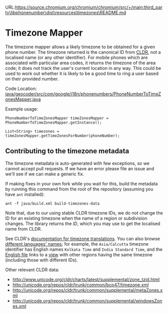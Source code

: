 URL:https://source.chromium.org/chromium/chromium/src/+/main:third_party\libphonenumber\dist\resources\timezones\README.md
# Timezone Mapper

The timezone mapper allows a likely timezone to be obtained for a given phone
number. The timezone returned is the canonical ID from [CLDR](
http://www.unicode.org/cldr/charts/latest/supplemental/zone_tzid.html), not a
localised name (or any other identifier). For mobile phones which are associated
with particular area codes, it returns the timezone of the area code; it does
not track the user's current location in any way. This could be used to work out
whether it is likely to be a good time to ring a user based on their provided
number.

Code Location:
[java/geocoder/src/com/google/i18n/phonenumbers/PhoneNumberToTimeZonesMapper.java](https://github.com/google/libphonenumber/blob/master/java/geocoder/src/com/google/i18n/phonenumbers/PhoneNumberToTimeZonesMapper.java)

Example usage:

```
PhoneNumberToTimeZonesMapper timeZonesMapper = PhoneNumberToTimeZonesMapper.getInstance();

List<String> timezones = timeZonesMapper.getTimeZonesForNumber(phoneNumber);
```

## Contributing to the timezone metadata

The timezone metadata is auto-generated with few exceptions, so we cannot accept
pull requests. If we have an error please file an issue and we'll see if we can
make a generic fix.

If making fixes in your own fork while you wait for this, build the metadata by
running this command from the root of the repository (assuming you have `ant`
installed):

```
ant -f java/build.xml build-timezones-data
```

Note that, due to our using stable CLDR timezone IDs, we do not change the ID
for an existing timezone when the name of a region or subdivision changes. The
library returns the *ID*, which you may use to get the localised name from CLDR.

See CLDR's [documentation for timezone
translations](http://cldr.unicode.org/translation/timezones). You can also
browse [different languages'
names](http://www.unicode.org/cldr/charts/latest/verify/zones/index.html); for
example, the `Asia/Calcutta` timezone identifier has English names
`Kolkata Time` and `India Standard Time`, and the [English
file](http://www.unicode.org/cldr/charts/latest/verify/zones/en.html) links to
a [view](http://st.unicode.org/cldr-apps/v#/en/SAsia/2dac3ef061238996) with
other regions having the same timezone (including those with different IDs).

Other relevant CLDR data:
*   http://www.unicode.org/cldr/charts/latest/supplemental/zone_tzid.html
*   http://unicode.org/repos/cldr/trunk/common/bcp47/timezone.xml
*   http://unicode.org/repos/cldr/trunk/common/supplemental/metaZones.xml
*   http://unicode.org/repos/cldr/trunk/common/supplemental/windowsZones.xml
